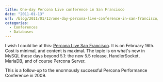 ```yaml
---
title: One-day Percona Live conference in San Francisco
date: "2011-01-13"
url: /blog/2011/01/13/one-day-percona-live-conference-in-san-francisco/
categories:
  - Conferences
  - Databases
---
```

I wish I could be at this: [Percona Live San Francisco](http://www.percona.com/events/percona-live-san-francisco-2011/). It is on February 16th. Cost is minimal, and content is maximal. The topic is on what's new in MySQL these days beyond 5.1: the new 5.5 release, HandlerSocket, MariaDB, and of course Percona Server.

This is a follow-up to the enormously successful Percona Performance Conference in 2009.


